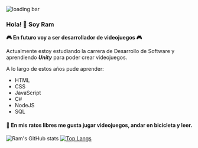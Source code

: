 ![loading bar](https://user-images.githubusercontent.com/45368708/114599079-038cf280-9c69-11eb-8fba-6063115380fe.jpg)






### Hola! 👋 Soy Ram
**🎮 En futuro voy a ser desarrollador de videojuegos 🎮**

Actualmente estoy estudiando la carrera de Desarrollo de Software y aprendiendo _**Unity**_ para poder crear videojuegos.

A lo largo de estos años pude aprender:
- HTML
- CSS
- JavaScript
- C#
- NodeJS
- SQL 

#### 🧐 En mis ratos libres me gusta jugar videojuegos, andar en bicicleta y leer.


![Ram's GitHub stats](https://github-readme-stats.vercel.app/api?username=ramgallagher&hide=contribs,prs&theme=dracula&border_radius&show_icons=true)  [![Top Langs](https://github-readme-stats.vercel.app/api/top-langs/?username=ramgallagher&layout=compact&theme=dracula)](https://github.com/anuraghazra/github-readme-stats)

